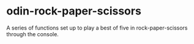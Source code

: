 # odin-rock-paper-scissors

A series of functions set up to play a best of five in rock-paper-scissors through the console.